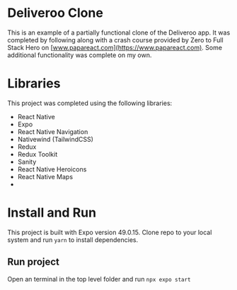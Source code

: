 # Deliveroo Clone

This is an example of a partially functional clone of the Deliveroo app. It was completed by following along with a crash course provided by Zero to Full Stack Hero on [www.papareact.com](https://www.papareact.com). Some additional functionality was complete on my own.

# Libraries

This project was completed using the following libraries:

- React Native
- Expo
- React Native Navigation
- Nativewind (TailwindCSS)
- Redux
- Redux Toolkit
- Sanity
- React Native Heroicons
- React Native Maps
-

# Install and Run

This project is built with Expo version 49.0.15. Clone repo to your local system and run `yarn` to install dependencies.

## Run project

Open an terminal in the top level folder and run `npx expo start`
